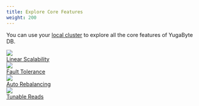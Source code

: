 ```yaml
---
title: Explore Core Features
weight: 200
---
```


You can use your [local cluster](/quick-start/) to explore all the core features of YugaByte DB.

<div>
  <a class="section-link icon-offset" href="/explore/linear-scalability">
    <div class="icon">
      <img src="/images/section_icons/explore/linear_scalability.png" aria-hidden="true" />
    </div>
    <div class="text">Linear Scalability</div>
  </a>

  <a class="section-link icon-offset" href="/explore/fault-tolerance">
    <div class="icon">
      <img src="/images/section_icons/explore/fault_tolerance.png" aria-hidden="true" />
    </div>
    <div class="text">
      Fault Tolerance
    </div>
  </a>

<!--
  <a class="section-link icon-offset" href="/explore/auto-sharding">
    <div class="icon">
      <img src="/images/section_icons/explore/auto_sharding.png" aria-hidden="true" />
    </div>
    <div class="text">Auto Sharding</div>
  </a>
-->

  <a class="section-link icon-offset" href="/explore/auto-rebalancing">
    <div class="icon">
      <img src="/images/section_icons/explore/auto_rebalance.png" aria-hidden="true" />
    </div>
    <div class="text">
      Auto Rebalancing
    </div>
  </a>

  <a class="section-link icon-offset" href="/explore/tunable-reads">
    <div class="icon">
      <img src="/images/section_icons/explore/tunable_reads.png" aria-hidden="true" />
    </div>
    <div class="text">Tunable Reads</div>
  </a>

<!--
  <a class="section-link icon-offset" href="/explore/zero-downtime-reconfig">
    <div class="icon">
      <img src="/images/section_icons/explore/zero_downtime.png" aria-hidden="true" />
    </div>
    Zero Downtime Reconfig
  </a>
-->
</div>
